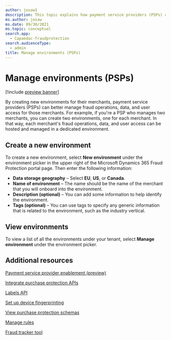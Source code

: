 ```yaml
---
author: josaw1
description: This topic explains how payment service providers (PSPs) can manage environments in Microsoft Dynamics 365 Fraud Protection.
ms.author: josaw
ms.date: 09/30/2021
ms.topic: conceptual
search.app: 
  - Capaedac-fraudprotection
search.audienceType:
  - admin
title: Manage environments (PSPs)
---
```


# Manage environments (PSPs)

[!include [preview banner](includes/preview-banner.md)]

By creating new environments for their merchants, payment service providers (PSPs) can better manage fraud operations, data, and user access for those merchants. For example, if you're a PSP who manages two merchants, you can create two environments, one for each merchant. In that way, each merchant's fraud operations, data, and user access can be hosted and managed in a dedicated environment.

## Create a new environment

To create a new environment, select **New environment** under the environment picker in the upper right of the Microsoft Dynamics 365 Fraud Protection portal page. Then enter the following information:

- **Data storage geography** – Select **EU**, **US**, or **Canada**.
- **Name of environment** – The name should be the name of the merchant that you will onboard into the environment.
- **Description (optional)** – You can add some information to help identify the environment.
- **Tags (optional)** – You can use tags to specify any generic information that is related to the environment, such as the industry vertical.

## View environments

To view a list of all the environments under your tenant, select **Manage environment** under the environment picker.

## Additional resources

[Payment service provider enablement (preview)](psp-overview.md)

[Integrate purchase protection APIs](integrate-real-time-api.md)

[Labels API](labels-api.md)

[Set up device fingerprinting](device-fingerprinting.md)

[View purchase protection schemas](view-purchase-protection-schemas.md)

[Manage rules](rules.md)

[Fraud tracker tool](fraud-tracker.md)
